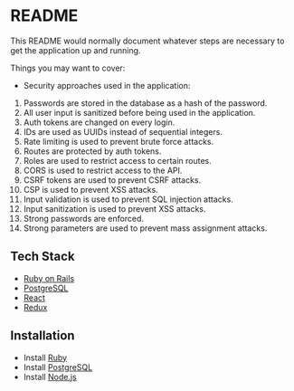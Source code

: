 # README

This README would normally document whatever steps are necessary to get the
application up and running.

Things you may want to cover:

* Security approaches used in the application:
1. Passwords are stored in the database as a hash of the password.
2. All user input is sanitized before being used in the application.
3. Auth tokens are changed on every login.
4. IDs are used as UUIDs instead of sequential integers.
5. Rate limiting is used to prevent brute force attacks.
6. Routes are protected by auth tokens.
7. Roles are used to restrict access to certain routes.
8. CORS is used to restrict access to the API.
9. CSRF tokens are used to prevent CSRF attacks.
10. CSP is used to prevent XSS attacks.
11. Input validation is used to prevent SQL injection attacks.
12. Input sanitization is used to prevent XSS attacks.
13. Strong passwords are enforced.
14. Strong parameters are used to prevent mass assignment attacks.

## Tech Stack

* [Ruby on Rails](http://rubyonrails.org/)
* [PostgreSQL](https://www.postgresql.org/)
* [React](https://facebook.github.io/react/)
* [Redux](http://redux.js.org/)

## Installation

* Install [Ruby](https://www.ruby-lang.org/en/documentation/installation/)
* Install [PostgreSQL](https://www.postgresql.org/download/)
* Install [Node.js](https://nodejs.org/en/download/)